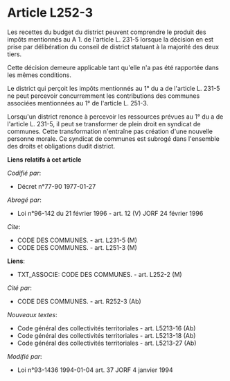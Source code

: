 # Article L252-3

Les recettes du budget du district peuvent comprendre le produit des impôts mentionnés au A 1. de l'article L. 231-5 lorsque
la décision en est prise par délibération du conseil de district statuant à la majorité des deux tiers.

Cette décision demeure applicable tant qu'elle n'a pas été rapportée dans les mêmes conditions.

Le district qui perçoit les impôts mentionnés au 1° du a de l'article L. 231-5 ne peut percevoir concurremment les
contributions des communes associées mentionnées au 1° de l'article L. 251-3.

Lorsqu'un district renonce à percevoir les ressources prévues au 1° du a de l'article L. 231-5, il peut se transformer de
plein droit en syndicat de communes. Cette transformation n'entraîne pas création d'une nouvelle personne morale. Ce syndicat
de communes est subrogé dans l'ensemble des droits et obligations dudit district.

**Liens relatifs à cet article**

_Codifié par_:

  - Décret n°77-90 1977-01-27

_Abrogé par_:

  - Loi n°96-142 du 21 février 1996 - art. 12 (V) JORF 24 février 1996

_Cite_:

  - CODE DES COMMUNES. - art. L231-5 (M)
  - CODE DES COMMUNES. - art. L251-3 (M)

**Liens**:

  - TXT_ASSOCIE: CODE DES COMMUNES. - art. L252-2 (M)

_Cité par_:

  - CODE DES COMMUNES. - art. R252-3 (Ab)

_Nouveaux textes_:

  - Code général des collectivités territoriales - art. L5213-16 (Ab)
  - Code général des collectivités territoriales - art. L5213-18 (Ab)
  - Code général des collectivités territoriales - art. L5213-27 (Ab)

_Modifié par_:

  - Loi n°93-1436 1994-01-04 art. 37 JORF 4 janvier 1994

